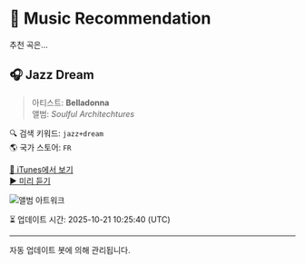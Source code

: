 
# 🎵 Music Recommendation

추천 곡은...

## 🎧 Jazz Dream  
> 아티스트: **Belladonna**  
> 앨범: _Soulful Architechtures_  

🔍 검색 키워드: `jazz+dream`  
🌎 국가 스토어: `FR`

[🔗 iTunes에서 보기](https://music.apple.com/fr/album/jazz-dream/1472927256?i=1472927268&uo=4)  
[▶️ 미리 듣기](https://audio-ssl.itunes.apple.com/itunes-assets/AudioPreview125/v4/a0/77/d1/a077d193-5441-a930-36ea-44f0f1b7ca36/mzaf_4624281112927666089.plus.aac.p.m4a)

![앨범 아트워크](https://is1-ssl.mzstatic.com/image/thumb/Music113/v4/2e/94/d0/2e94d0b2-d103-6299-1729-44a9c6b201a8/8033237765178.png/100x100bb.jpg)

⏳ 업데이트 시간: 2025-10-21 10:25:40 (UTC)

---
자동 업데이트 봇에 의해 관리됩니다.
